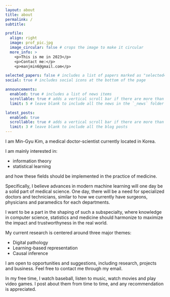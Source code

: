 ```yaml
---
layout: about
title: about
permalink: /
subtitle:

profile:
  align: right
  image: prof_pic.jpg
  image_circular: false # crops the image to make it circular
  more_info: >
    <p>This is me in 2023</p>
    <p>Contact me:</p>
    <p>manjmin6@gmail.com</p>

selected_papers: false # includes a list of papers marked as "selected={true}"
social: true # includes social icons at the bottom of the page

announcements:
  enabled: true # includes a list of news items
  scrollable: true # adds a vertical scroll bar if there are more than 3 news items
  limit: 5 # leave blank to include all the news in the `_news` folder

latest_posts:
  enabled: true
  scrollable: true # adds a vertical scroll bar if there are more than 3 new posts items
  limit: 3 # leave blank to include all the blog posts
---
```


I am Min-Gyu Kim, a medical doctor-scientist currently located in Korea.

I am mainly interested in:

- information theory
- statistical learning

and how these fields should be implemented in the practice of medicine.

Specifically, I believe advances in modern machine learning will one day be a solid part of medical science. One day, there will be a need for specialized doctors and technicians, similar to how we currently have surgeons, physicians and paramedics for each departments.

I want to be a part in the shaping of such a subspecialty, where knowledge in computer science, statistics and medicine should harmonize to maximize the impact and trustworthyness in the real world.

My current research is centered around three major themes:

- Digital pathology
- Learning-based representation
- Causal inference

I am open to opportunities and suggestions, including research, projects and business. Feel free to contact me through my email.

In my free time, I watch baseball, listen to music, watch movies and play video games. I post about them from time to time, and any recommendation is appreciated.
